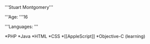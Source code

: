 

'''Stuart Montgomery'''

'''Age:  '''16

 '''Languages:  '''

*PHP
*Java
*HTML
*CSS
*[[AppleScript]]
*Objective-C (learning)